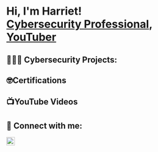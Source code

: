 <h1>Hi, I'm Harriet! <br/> <a href="https://www.linkedin.com/in/harrietkerubo/">Cybersecurity Professional</a>, <a href="https://www.youtube.com/c/#">YouTuber</a></h1>

<h2>👩🏾‍💻 Cybersecurity Projects:</h2>

<h2> 🤓Certifications</h2>

<h2>📺YouTube Videos</h2>



<h2> 🤳 Connect with me:</h2>
<a href="https://www.linkedin.com/in/harrietkerubo/" target="_blank">
  <img align="left" alt="HarrietKerubo | LinkedIn" width="22px" src="https://cdn.jsdelivr.net/npm/simple-icons@v3/icons/linkedin.svg" />
</a>
